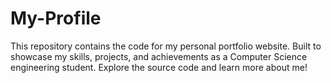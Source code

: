 # My-Profile
This repository contains the code for my personal portfolio website. Built to showcase my skills, projects, and achievements as a Computer Science engineering student. Explore the source code and learn more about me!

